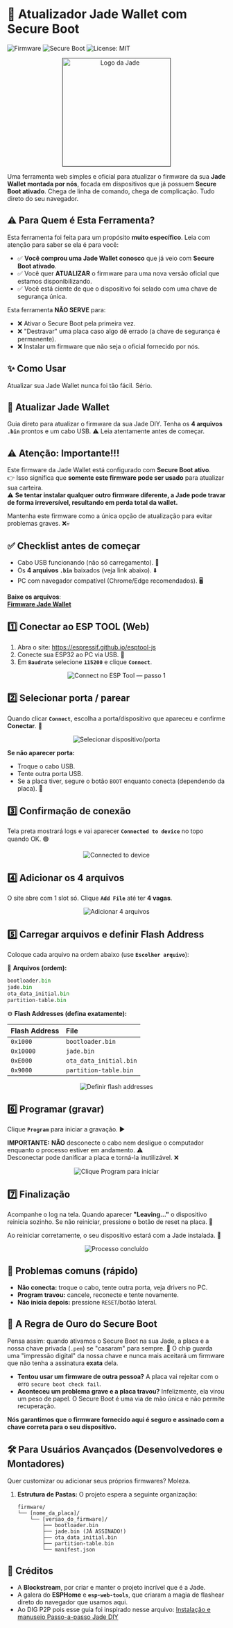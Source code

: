 # 🔱 Atualizador Jade Wallet com Secure Boot

![Firmware](https://img.shields.io/badge/Firmware-1.0.36--v1--sb-blue) ![Secure Boot](https://img.shields.io/badge/Secure%20Boot-V1-green) ![License: MIT](https://img.shields.io/badge/License-MIT-yellow.svg)

<p align="center">
  <a href="" target="_blank" rel="noopener noreferrer">
    <img src="https://raw.githubusercontent.com/cateim/jade-diy/main/assets/jade_logo_white_on_transparent_rgb.svg" alt="Logo da Jade" width="250"/>
  </a>
</p>

Uma ferramenta web simples e oficial para atualizar o firmware da sua **Jade Wallet montada por nós**, focada em dispositivos que já possuem **Secure Boot ativado**. Chega de linha de comando, chega de complicação. Tudo direto do seu navegador.

## ⚠️ Para Quem é Esta Ferramenta?

Esta ferramenta foi feita para um propósito **muito específico**. Leia com atenção para saber se ela é para você:

* ✅ **Você comprou uma Jade Wallet conosco** que já veio com **Secure Boot ativado**.
* ✅ Você quer **ATUALIZAR** o firmware para uma nova versão oficial que estamos disponibilizando.
* ✅ Você está ciente de que o dispositivo foi selado com uma chave de segurança única.

Esta ferramenta **NÃO SERVE** para:

* ❌ Ativar o Secure Boot pela primeira vez.
* ❌ "Destravar" uma placa caso algo dê errado (a chave de segurança é permanente).
* ❌ Instalar um firmware que não seja o oficial fornecido por nós.

## ✨ Como Usar

Atualizar sua Jade Wallet nunca foi tão fácil. Sério.

## 🔁 Atualizar Jade Wallet

Guia direto para atualizar o firmware da sua Jade DIY. Tenha os **4 arquivos `.bin`** prontos e um cabo USB. ⚠️ Leia atentamente antes de começar.

## ⚠️ Atenção: Importante!!!

Este firmware da Jade Wallet está configurado com **Secure Boot ativo**.  
👉 Isso significa que **somente este firmware pode ser usado** para atualizar sua carteira.  
⚠️ **Se tentar instalar qualquer outro firmware diferente, a Jade pode travar de forma irreversível, resultando em perda total da wallet.**  

Mantenha este firmware como a única opção de atualização para evitar problemas graves. ❌💀

## ✅ Checklist antes de começar
- Cabo USB funcionando (não só carregamento). 🔌  
- Os **4 arquivos `.bin`** baixados (veja link abaixo). ⬇️  
- PC com navegador compatível (Chrome/Edge recomendados). 🖥️

**Baixe os arquivos**:  
[**Firmware Jade Wallet**](https://github.com/CaTeIM/jade-diy/tree/main/firmware)

## 1️⃣ Conectar ao ESP TOOL (Web)
1. Abra o site: https://espressif.github.io/esptool-js  
2. Conecte sua ESP32 ao PC via USB. 🔌  
3. Em **`Baudrate`** selecione **`115200`** e clique **`Connect`**.

<p align="center">
  <img src="https://raw.githubusercontent.com/cateim/jade-diy/main/assets/update/step_1.webp" alt="Connect no ESP Tool — passo 1" />
</p>

## 2️⃣ Selecionar porta / parear
Quando clicar **`Connect`**, escolha a porta/dispositivo que apareceu e confirme **Conectar**. 🔗

<p align="center">
  <img src="https://raw.githubusercontent.com/cateim/jade-diy/main/assets/update/step_2.webp" alt="Selecionar dispositivo/porta" />
</p>

**Se não aparecer porta:**  
- Troque o cabo USB.  
- Tente outra porta USB.  
- Se a placa tiver, segure o botão `BOOT` enquanto conecta (dependendo da placa). 🔧

## 3️⃣ Confirmação de conexão
Tela preta mostrará logs e vai aparecer **`Connected to device`** no topo quando OK. 🟢

<p align="center">
  <img src="https://raw.githubusercontent.com/cateim/jade-diy/main/assets/update/step_3.webp" alt="Connected to device" />
</p>

## 4️⃣ Adicionar os 4 arquivos
O site abre com 1 slot só. Clique **`Add File`** até ter **4 vagas**.

<p align="center">
  <img src="https://raw.githubusercontent.com/cateim/jade-diy/main/assets/update/step_4.webp" alt="Adicionar 4 arquivos" />
</p>

## 5️⃣ Carregar arquivos e definir Flash Address
Coloque cada arquivo na ordem abaixo (use **`Escolher arquivo`**):

📁 **Arquivos (ordem):**
```py
bootloader.bin
jade.bin
ota_data_initial.bin
partition-table.bin
```

⚙️ **Flash Addresses (defina exatamente):**

| Flash Address | File                     |
| :------------ | :----------------------- |
| `0x1000`      | `bootloader.bin`         |
| `0x10000`     | `jade.bin`               |
| `0xE000`      | `ota_data_initial.bin`   |
| `0x9000`      | `partition-table.bin`    |

<p align="center">
  <img src="https://raw.githubusercontent.com/cateim/jade-diy/main/assets/update/step_5.webp" alt="Definir flash addresses" />
</p>

## 6️⃣ Programar (gravar)
Clique **`Program`** para iniciar a gravação. ▶️

**IMPORTANTE:** **NÃO** desconecte o cabo nem desligue o computador enquanto o processo estiver em andamento. ⚠️  
Desconectar pode danificar a placa e torná-la inutilizável. ❌

<p align="center">
  <img src="https://raw.githubusercontent.com/cateim/jade-diy/main/assets/update/step_6.webp" alt="Clique Program para iniciar" />
</p>

## 7️⃣ Finalização
Acompanhe o log na tela. Quando aparecer **"Leaving…"** o dispositivo reinicia sozinho. Se não reiniciar, pressione o botão de reset na placa. 🔁

Ao reiniciar corretamente, o seu dispositivo estará com a Jade instalada. 💎

<p align="center">
  <img src="https://raw.githubusercontent.com/cateim/jade-diy/main/assets/update/step_7.webp" alt="Processo concluído" />
</p>

## 🔧 Problemas comuns (rápido)
- **Não conecta:** troque o cabo, tente outra porta, veja drivers no PC.  
- **Program travou:** cancele, reconecte e tente novamente.  
- **Não inicia depois:** pressione `RESET`/botão lateral.  

## 🔐 A Regra de Ouro do Secure Boot

Pensa assim: quando ativamos o Secure Boot na sua Jade, a placa e a nossa chave privada (`.pem`) se "casaram" para sempre. 💍
O chip guarda uma "impressão digital" da nossa chave e nunca mais aceitará um firmware que não tenha a assinatura **exata** dela.

* **Tentou usar um firmware de outra pessoa?** A placa vai rejeitar com o erro `secure boot check fail`.
* **Aconteceu um problema grave e a placa travou?** Infelizmente, ela virou um peso de papel. O Secure Boot é uma via de mão única e não permite recuperação.

**Nós garantimos que o firmware fornecido aqui é seguro e assinado com a chave correta para o seu dispositivo.**

## 🛠️ Para Usuários Avançados (Desenvolvedores e Montadores)

Quer customizar ou adicionar seus próprios firmwares? Moleza.

1.  **Estrutura de Pastas:** O projeto espera a seguinte organização:

    ```
    firmware/
    └── [nome_da_placa]/
        └── [versao_do_firmware]/
            ├── bootloader.bin
            ├── jade.bin (JÁ ASSINADO!)
            ├── ota_data_initial.bin
            ├── partition-table.bin
            └── manifest.json
    ```
## 📌 Créditos

* A **Blockstream**, por criar e manter o projeto incrível que é a Jade.
* A galera do **ESPHome** e **`esp-web-tools`**, que criaram a magia de flashear direto do navegador que usamos aqui.
* Ao DIG P2P pois esse guia foi inspirado nesse arquivo: [Instalação e manuseio Passo-a-passo Jade DIY](https://medium.com/@digp2p/instala%C3%A7%C3%A3o-e-manuseio-passo-a-passo-jade-diy-b20220df5970)
